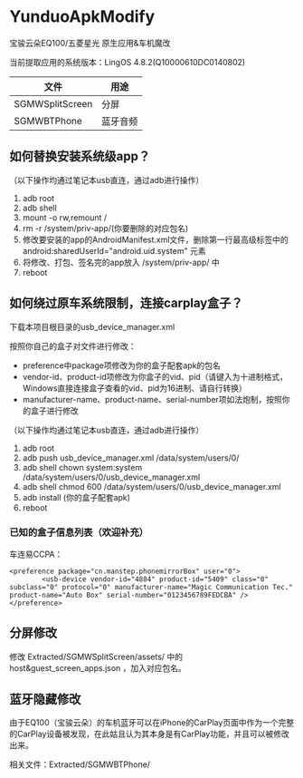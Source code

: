 
# YunduoApkModify

 宝骏云朵EQ100/五菱星光 原生应用&车机魔改

当前提取应用的系统版本：LingOS 4.8.2(Q10000610DC0140802)

| 文件 | 用途 |
|-----|-----|
|SGMWSplitScreen|分屏|
|SGMWBTPhone|蓝牙音频|

## 如何替换安装系统级app？

（以下操作均通过笔记本usb直连，通过adb进行操作）

1. adb root
2. adb shell
3. mount -o rw,remount /
4. rm -r /system/priv-app/(你要删除的对应包名)
5. 修改要安装的app的AndroidManifest.xml文件，删除第一行最高级标签中的 android:sharedUserId="android.uid.system" 元素
6. 将修改、打包、签名完的app放入 /system/priv-app/ 中
7. reboot

## 如何绕过原车系统限制，连接carplay盒子？

下载本项目根目录的usb_device_manager.xml

按照你自己的盒子对文件进行修改：

 - preference中package项修改为你的盒子配套apk的包名
 - vendor-id、product-id项修改为你盒子的vid、pid（请键入为十进制格式，Windows直接连接盒子查看的vid、pid为16进制、请自行转换）
 - manufacturer-name、product-name、serial-number项如法炮制，按照你的盒子进行修改

（以下操作均通过笔记本usb直连，通过adb进行操作）

1. adb root
2. adb push usb_device_manager.xml /data/system/users/0/
3. adb shell chown system:system /data/system/users/0/usb_device_manager.xml
4. adb shell chmod 600 /data/system/users/0/usb_device_manager.xml
5. adb install (你的盒子配套apk)
6. reboot

### 已知的盒子信息列表（欢迎补充）

车连易CCPA：
```
<preference package="cn.manstep.phonemirrorBox" user="0">
        <usb-device vendor-id="4884" product-id="5409" class="0" subclass="0" protocol="0" manufacturer-name="Magic Communication Tec." product-name="Auto Box" serial-number="0123456789FEDCBA" />
</preference>
```

## 分屏修改

 修改 Extracted/SGMWSplitScreen/assets/ 中的 host&guest_screen_apps.json ，加入对应包名。

## 蓝牙隐藏修改

 由于EQ100（宝骏云朵）的车机蓝牙可以在iPhone的CarPlay页面中作为一个完整的CarPlay设备被发现，在此姑且认为其本身是有CarPlay功能，并且可以被修改出来。
 
 相关文件：Extracted/SGMWBTPhone/
